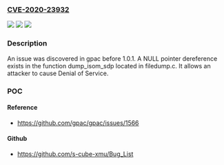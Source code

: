 ### [CVE-2020-23932](https://cve.mitre.org/cgi-bin/cvename.cgi?name=CVE-2020-23932)
![](https://img.shields.io/static/v1?label=Product&message=n%2Fa&color=blue)
![](https://img.shields.io/static/v1?label=Version&message=n%2Fa&color=blue)
![](https://img.shields.io/static/v1?label=Vulnerability&message=n%2Fa&color=brighgreen)

### Description

An issue was discovered in gpac before 1.0.1. A NULL pointer dereference exists in the function dump_isom_sdp located in filedump.c. It allows an attacker to cause Denial of Service.

### POC

#### Reference
- https://github.com/gpac/gpac/issues/1566

#### Github
- https://github.com/s-cube-xmu/Bug_List

